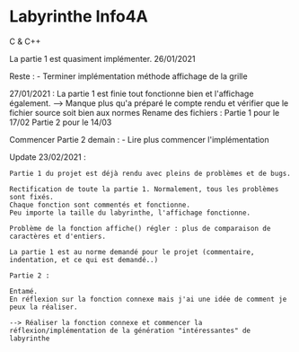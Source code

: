 # Labyrinthe Info4A
 C & C++

La partie 1 est quasiment implémenter. 26/01/2021

Reste : 
    - Terminer implémentation méthode affichage de la grille

27/01/2021 : La partie 1 est finie tout fonctionne bien et l'affichage également.
            --> Manque plus qu'a préparé le compte rendu et vérifier que le fichier source soit bien aux normes 
Rename des fichiers : Partie 1 pour le 17/02
                      Partie 2 pour le 14/03

Commencer Partie 2 demain :
    - Lire plus commencer l'implémentation 

Update 23/02/2021 :

    Partie 1 du projet est déjà rendu avec pleins de problèmes et de bugs.
    
    Rectification de toute la partie 1. Normalement, tous les problèmes sont fixés.
    Chaque fonction sont commentés et fonctionne. 
    Peu importe la taille du labyrinthe, l'affichage fonctionne.

    Problème de la fonction affiche() régler : plus de comparaison de caractères et d'entiers.
    
    La partie 1 est au norme demandé pour le projet (commentaire, indentation, et ce qui est demandé..)

    Partie 2 :

    Entamé.
    En réflexion sur la fonction connexe mais j'ai une idée de comment je peux la réaliser.

    --> Réaliser la fonction connexe et commencer la réflexion/implémentation de la génération "intéressantes" de labyrinthe 